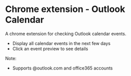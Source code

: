 # Chrome extension - Outlook Calendar
A chrome extension for checking Outlook calendar events.

* Display all calendar events in the next few days
* Click an event preview to see details


Note:
* Supports @outlook.com and office365 accounts
